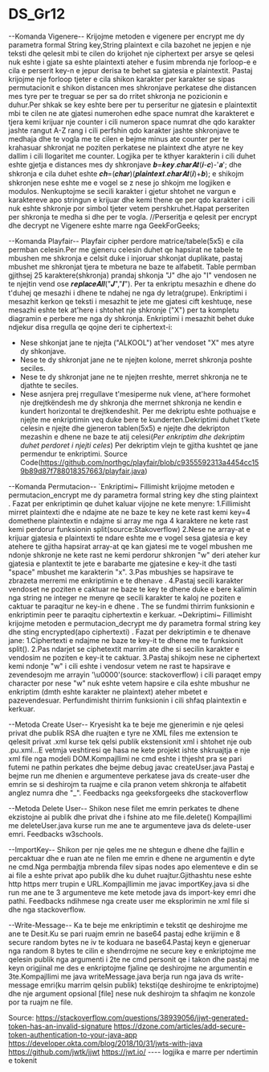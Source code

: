 # DS_Gr12
--Komanda Vigenere--
  Krijojme metoden e vigenere per encrypt me dy parametra formal String key,String plaintext e cila bazohet
ne jepjen e nje teksti dhe qelesit mbi te cilen do krijohet nje ciphertext 
per arsye se qelesi nuk eshte i gjate sa eshte plaintexti ateher e fusim mbrenda nje forloop-e 
e cila e perserit key-n e jepur derisa te behet sa gjatesia e plaintextit.
Pastaj krijojme nje forloop tjeter e cila shikon karakter per karakter se sipas permutacionit
e shikon distancen mes shkronjave perkatese dhe distancen mes tyre per te treguar se per sa do 
rritet shkronja ne pozicionin e duhur.Per shkak se key eshte bere per tu perseritur ne gjatesin e plaintextit mbi te cilen ne ate 
gjatesi numerohen edhe space numrat dhe karakteret e tjera kemi krijuar nje counter i cili numeron space
numrat dhe qdo karakter jashte rangut A-Z rang i cili perfshin qdo karakter jashte
shkronjave te medhaja dhe te vogla me te cilen e bejme minus ate counter per te krahasuar shkronjat ne
poziten perkatese ne plaintext dhe atyre ne key dallim i cili llogaritet me counter.
Logjika per te kthyer karakterin i cili duhet eshte gjetja e distances mes dy shkronjave 𝒃=𝒌𝒆𝒚.𝒄𝒉𝒂𝒓𝑨𝒕(𝒊-𝒄)-'𝒂';
dhe shkronja e cila duhet eshte 𝒄𝒉=(𝒄𝒉𝒂𝒓)(𝒑𝒍𝒂𝒊𝒏𝒕𝒆𝒙𝒕.𝒄𝒉𝒂𝒓𝑨𝒕(𝒊)+𝒃);
e shikojm shkronjen nese eshte me e vogel se z nese jo shkojm me logjiken e modulos.
Nenkuptojme se secili karakter i gjetur shtohet ne vargun e karaktereve apo stringun e krijuar
dhe kemi thene qe per qdo karakter i cili nuk eshte shkronje por simbol tjeter vetem pershkruhet.Hapat perseriten per shkronja
te medha si dhe per te vogla.
//Perseritja e qelesit per encrypt dhe decrypt ne Vigenere eshte marre nga GeekForGeeks;

--Komanda Playfair--
  Playfair cipher perdore matrice/tabele(5x5) e cila permban celesin.Per me gjeneru celesin duhet qe hapsirat ne tabele te mbushen me shkronja e celsit duke i injoruar shkonjat duplikate, pastaj mbushet me shkronjat tjera te mbetura ne baze te alfabetit. Table permban gjithsej 25 karaktere(shkronja) prandaj shkonja "J" dhe ajo "I" vendosen ne te njejtin vend ose 𝒓𝒆𝒑𝒍𝒂𝒄𝒆𝑨𝒍𝒍("𝑱","𝑰").
Per ta enkriptu mesazhin e dhene do t'duhej qe mesazhi i dhene te ndahej ne nga dy letra(grupe). Enkriptimi i mesazhit kerkon qe teksti i mesazhit te jete me gjatesi cift keshtuqe, nese mesazhi eshte tek at'here i shtohet nje shkronje ("X") per ta kompletu diagramin e perbere me nga dy shkronja.
  Enkriptimi i mesazhit behet duke ndjekur disa rregulla qe qojne deri te ciphertext-i:
 - Nese shkonjat jane te njejta ("ALKOOL") at'her vendoset "X" mes atyre dy shkonjave.
 - Nese te dy shkronjat jane ne te njejten kolone, merret shkronja poshte seciles.
 - Nese te dy shkronjat jane ne te njejten rreshte, merret shkronja ne te djathte te seciles.
 - Nese asnjera prej rregullave t'mesiperme nuk vlene, at'here formohet nje drejtkëndesh me dy shkronja dhe merrnet shkronja ne kendin e kundert horizontal te drejtkendeshit.
 Per me dekriptu eshte pothuajse e njejte me enkriptimin veq duke bere te kunderten.Dekriptimi duhet t'kete celesin e njejte dhe gjeneron tablen(5x5) e njejte dhe dekripton mezashin e dhene ne baze te atij celesi(*Per enkriptim dhe dekriptim duhet perdoret i njejti celes*)
  Per dekriptim vlejn te gjitha kushtet qe jane permendur te enkriptimi.
  Source Code(https://github.com/northgc/playfair/blob/c9355592313a4454cc159b89d87f788018357663/playfair.java)


--Komanda Permutacion--
`Enkriptimi~
Fillimisht krijojme metoden e permutacion_encrypt me dy parametra formal string key dhe sting plaintext .
Fazat per enkriptimin qe duhet kaluar vijojne ne kete menyre:
1.Fillimisht  mirret plaintexti  dhe e ndajme ate ne baze te key ne kete rast kemi key=4 domethene plaintextin e ndajme si array me nga 4 karaktere ne kete rast kemi perdorur funksionin split(source:Stakoverflow)
2.Nese ne array-at e krijuar  gjatesia e plaintexti te ndare eshte me e vogel sesa  gjatesia e key atehere te gjitha hapsirat array-at qe kan gjatesi me te vogel mbushen me ndonje shkronje ne kete rast ne kemi perdorur shkronjen "w" deri ateher kur gjatesia e plantextit te jete e barabarte me  gjatesine e key-it dhe tasti "space" mbushet me karakterin "x".
3.Pas mbushjes se hapsirave te zbrazeta merremi me enkriptimin e te dhenave .
4.Pastaj secili karakter vendoset ne poziten e caktuar ne  baze te key te dhene duke e bere kalimin nga string ne integer ne menyre qe secili karakter te kaloj ne poziten e caktuar te paraqitur ne key-in e dhene .
The se fundmi thirrim funksionin e enkriptimin peer te paraqitu ciphertextin e kerkuar.
~Dekriptimi~
Fillimisht krijojme metoden e permutacion_decrypt me dy parametra formal string key dhe sting encrypted(apo ciphertexti) .
Fazat per dekriptimin e te dhenave jane:
1.Ciphertexti e ndajme ne baze te key-it te dhene me te funksionit split().
2.Pas ndarjet se ciphetextit  marrim ate dhe si secilin karakter e vendosim ne poziten e key-it te caktuar.
3.Pastaj  shikojm nese ne ciphertext kemi ndonje "w" i cili eshte i vendosur vetem ne rast te hapsirave e zevendesojm me arrayin '\u0000'(source: stackoverflow) i cili paraqet empy character por nese "w"  nuk eshte vetem hapsire e cila eshte mbushur ne enkriptim (dmth eshte karakter ne plaintext) ateher mbetet e pazevendesuar.
Perfundimisht thirrim funksionin i cili shfaq  plaintextin e kerkuar.


--Metoda Create User--
Kryesisht ka te beje me gjenerimin e nje qelesi privat dhe publik RSA dhe ruajten e tyre ne XML files me extension
te qelesit privat .xml kurse tek qelsi publik ekstensionit xml i shtohet nje oub .pu.xml...E vetmja veshtiresi qe hasa
ne kete projekt ishte shkruajtja e nje xml file nga modeli DOM.Kompajllimi ne cmd eshte i thjesht pra se pari futemi 
ne pathin perkates dhe bejme debug javac createUser.java
Pastaj e bejme run me dhenien e argumenteve perkatese java ds create-user dhe emrin se si deshirojm ta ruajme e cila pranon
vetem shkronja te alfabetit anglez numra dhe "_".
Feedbacks nga geeksforgeeks dhe stackoverflow

--Metoda Delete User--
Shikon nese filet me emrin perkates te dhene ekzistojne ai publik dhe privat dhe i fshine ato me file.delete()
Kompajllimi me deleteUser.java kurse run me ane te argumenteve java ds delete-user emri.
Feedbacks w3schools.


--ImportKey--
Shikon per nje qeles me  ne shtegun e dhene dhe fajllin e percaktuar dhe e ruan ate ne filen me emrin e dhene ne 
argumentin e dyte ne cmd.Nga permbajtja mbrenda filev sipas nodes apo elementeve e din se ai file a eshte privat apo 
publik dhe ku duhet ruajtur.Gjithashtu nese eshte http https merr trupin e URL.Kompajllimin me javac importKey.java
si dhe run me ane te 3 argumenteve me kete metode java ds import-key emri dhe pathi.
Feedbacks ndihmese nga create user me eksplorimin ne xml file si dhe nga stackoverflow.

--Write-Message--
Ka te beje me enkriptimin e tekstit qe deshirojme me ane te Desit.Ku se pari ruajm emrin ne base64 pastaj edhe krijimin
e 8 secure random bytes ne iv te koduara ne base64.Pastaj keyn e gjeneruar nga random 8 bytes te cilin e shendrrojme ne secure
key e enkriptojme me qelesin publik nga argumenti i 2te ne cmd personit qe i takon dhe pastaj me keyn origjinal me des e enkriptojme
fjaline qe deshirojme ne argumentin e 3te.Kompajllimi me java writeMessage.java berja run nga java ds write-message emri(ku marrim qelsin publik)
teksti(qe deshirojme te enkriptojme) dhe nje argument opsional [file] nese nuk deshirojm ta shfaqim ne konzole por ta ruajm ne file.

Source:
https://stackoverflow.com/questions/38939056/jjwt-generated-token-has-an-invalid-signature
https://dzone.com/articles/add-secure-token-authentication-to-your-java-app
https://developer.okta.com/blog/2018/10/31/jwts-with-java
https://github.com/jwtk/jjwt
https://jwt.io/ ---- logjika e marre per ndertimin e tokenit



